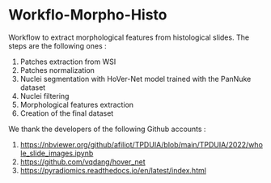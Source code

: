 # Workflo-Morpho-Histo
Workflow to extract morphological features from histological slides. The steps are the following ones :
  1. Patches extraction from WSI
  2. Patches normalization
  3. Nuclei segmentation with HoVer-Net model trained with the PanNuke dataset
  4. Nuclei filtering
  5. Morphological features extraction
  6. Creation of the final dataset

We thank the developers of the following Github accounts :
  1. https://nbviewer.org/github/afiliot/TPDUIA/blob/main/TPDUIA/2022/whole_slide_images.ipynb
  3. https://github.com/vqdang/hover_net
  5. https://pyradiomics.readthedocs.io/en/latest/index.html
